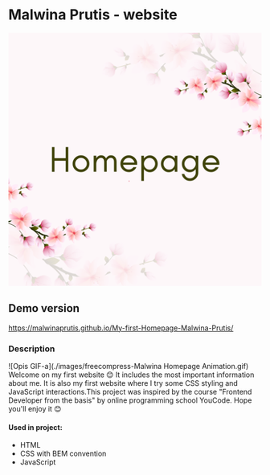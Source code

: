 # Malwina Prutis - website
![Logo](./images/share.png)
## Demo version
https://malwinaprutis.github.io/My-first-Homepage-Malwina-Prutis/
### Description
![Opis GIF-a](./images/freecompress-Malwina Homepage Animation.gif)
Welcome on my first website 😊 It includes the most important information about me. It is also my first website where I try some CSS styling and JavaScript interactions.This project was inspired by the course "Frontend Developer from the basis" by online programming school YouCode. Hope you'll enjoy it 😊

#### Used in project:
- HTML
- CSS with BEM convention
- JavaScript
